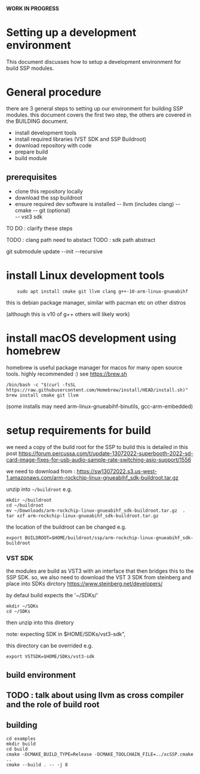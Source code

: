#### WORK IN PROGRESS ### 


# Setting up a development environment

This document discusses how to setup a development environment for build SSP modules.



# General procedure

there are 3 general steps to setting up our environment for building SSP modules.
this document covers the first two step, the others are covered in the BUILDING document.


- install development tools 
- install required libraries (VST SDK and SSP Buildroot)
- download repository with code
- prepare build
- build module


## prerequisites 

- clone this repository locally 
- download the ssp buildroot 
- ensure required dev software is installed 
-- llvm (includes clang)
-- cmake
-- git (optional)  
-- vst3 sdk

TO DO : clarify these steps 

TODO : clang path need to abstact 
TODO : sdk path abstract

git submodule update --init --recursive

# install Linux development tools 
```
    sudo apt install cmake git llvm clang g++-10-arm-linux-gnueabihf 
```
this is debian package manager, similar with pacman etc on other distros

(although this is v10 of g++ others will likely work)


# install macOS development using homebrew
homebrew is useful package manager for macos for many open source tools.
highly recommended :)  see https://brew.sh



```
/bin/bash -c "$(curl -fsSL https://raw.githubusercontent.com/Homebrew/install/HEAD/install.sh)"
brew install cmake git llvm 

```
(some installs may need arm-linux-gnueabihf-binutils, gcc-arm-embedded)






# setup requirements for build

we need a copy of the build root for the SSP to build
this is detailed in this post
https://forum.percussa.com/t/update-13072022-superbooth-2022-sd-card-image-fixes-for-usb-audio-sample-rate-switching-asio-support/1556

we need to download from :
https://sw13072022.s3.us-west-1.amazonaws.com/arm-rockchip-linux-gnueabihf_sdk-buildroot.tar.gz

unzip into `~/buildroot` e.g.

```
mkdir ~/buildroot
cd ~/buildroot
mv ~/Downloads/arm-rockchip-linux-gnueabihf_sdk-buildroot.tar.gz  .
tar xzf arm-rockchip-linux-gnueabihf_sdk-buildroot.tar.gz
```

the location of the buildroot can be changed e.g.
```
export BUILDROOT=$HOME/buildroot/ssp/arm-rockchip-linux-gnueabihf_sdk-buildroot
```

### VST SDK

the modules are build as VST3 with an interface that then bridges this to the SSP SDK.
so, we also need to download the VST 3 SDK from steinberg and place into SDKs dirctory
https://www.steinberg.net/developers/


by defaul build expects the '~/SDKs/'
```
mkdir ~/SDKs
cd ~/SDKs
```
then unzip into this diretory

note: expecting SDK in $HOME/SDKs/vst3-sdk", 

this directory can be overrided e.g. 
```
export VSTSDK=$HOME/SDKs/vst3-sdk
```

## build environment 

## TODO : talk about using llvm as cross compiler and the role of build root ## 


## building 

```
cd examples
mkdir build 
cd build 
cmake -DCMAKE_BUILD_TYPE=Release -DCMAKE_TOOLCHAIN_FILE=../xcSSP.cmake .. 
cmake --build . -- -j 8 
```






